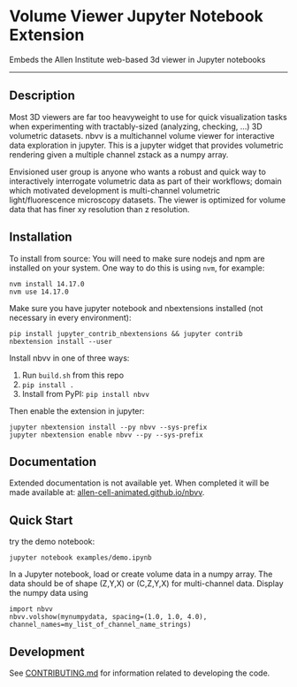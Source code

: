 # Volume Viewer Jupyter Notebook Extension

Embeds the Allen Institute web-based 3d viewer in Jupyter notebooks

---

## Description

Most 3D viewers are far too heavyweight to use for quick visualization tasks when experimenting with tractably-sized (analyzing, checking, ...) 3D volumetric datasets. nbvv is a multichannel volume viewer for interactive data exploration in jupyter. This is a jupyter widget that provides volumetric rendering given a multiple channel zstack as a numpy array.

Envisioned user group is anyone who wants a robust and quick way to interactively interrogate volumetric data as part of their workflows; domain which motivated development is multi-channel volumetric light/fluorescence microscopy datasets. The viewer is optimized for volume data that has finer xy resolution than z resolution.

## Installation

To install from source:
You will need to make sure nodejs and npm are installed on your system.
One way to do this is using `nvm`, for example:
```
nvm install 14.17.0
nvm use 14.17.0
```

Make sure you have jupyter notebook and nbextensions installed (not necessary in every environment):
```
pip install jupyter_contrib_nbextensions && jupyter contrib nbextension install --user
```

Install nbvv in one of three ways:
1. Run `build.sh` from this repo
2. `pip install .`
3. Install from PyPI: `pip install nbvv`

Then enable the extension in jupyter:
```
jupyter nbextension install --py nbvv --sys-prefix
jupyter nbextension enable nbvv --py --sys-prefix
```

## Documentation

Extended documentation is not available yet. When completed it will be made available at: [allen-cell-animated.github.io/nbvv](https://allen-cell-animated.github.io/nbvv/index.html).

## Quick Start

try the demo notebook:
```
jupyter notebook examples/demo.ipynb
```

In a Jupyter notebook, load or create volume data in a numpy array.
The data should be of shape (Z,Y,X) or (C,Z,Y,X) for multi-channel data.
Display the numpy data using
```
import nbvv
nbvv.volshow(mynumpydata, spacing=(1.0, 1.0, 4.0), channel_names=my_list_of_channel_name_strings)
```

## Development

See [CONTRIBUTING.md](CONTRIBUTING.md) for information related to developing the code.
